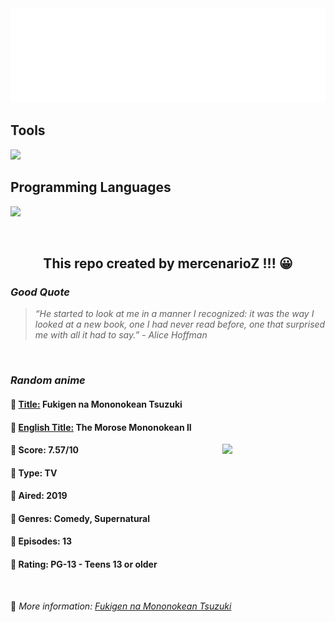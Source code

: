 
<img src="svg/nai.svg" />

<p>
  <h2>Tools</h2>
  <a href="https://skillicons.dev">
    <img src="https://skillicons.dev/icons?i=git,bash,vim,ubuntu,tensorflow,pytorch,docker,raspberrypi" />
  </a>

  <br />

  <h2>Programming Languages</h2>

  <a href="https://skillicons.dev">
    <img src="https://skillicons.dev/icons?i=python,c,cpp" />
  </a>
</p>

<br />

<h2 align="center">This repo created by mercenarioZ !!! 😀</h2>
<h3><i>Good Quote</i></h3>

<blockquote>
<i>
“He started to look at me in a manner I recognized: it was the way I looked at a new book, one I had never read before, one that surprised me with all it had to say.” - Alice Hoffman
</i>
</blockquote>

<br />

<h3><i>Random anime</i></h3>

<h4>
  <strong>🥭 <u>Title:</u></strong> Fukigen na Mononokean Tsuzuki
</h4>

<h4>🌿 <u>English Title:</u> The Morose Mononokean II</h4>

<img align="right" width="165" src=https://cdn.myanimelist.net/images/anime/1298/111600.jpg />

<h4>🌱 Score: 7.57/10</h4>

<h4>🌲 Type: TV</h4>

<h4>🌴 Aired: 2019</h4>

<h4>🌵 Genres: Comedy, Supernatural</h4>

<h4>🥑 Episodes: 13</h4>

<h4>🍏 Rating: PG-13 - Teens 13 or older</h4>

<br />

🍂 *More information: [Fukigen na Mononokean Tsuzuki](https://myanimelist.net/anime/37958/Fukigen_na_Mononokean_Tsuzuki)*
    
